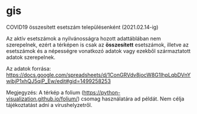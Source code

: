 # gis
COVID19 összesített esetszám településenként (2021.02.14-ig)

Az aktív esetszámok a nyilvánosságra hozott adattáblában nem szerepelnek, ezért a térképen is csak az **összesített** esetszámok, illetve az esetszámok és a népességre vonatkozó adatok vagy ezekből származtatott adatok szerepelnek.  

Az adatok forrása: https://docs.google.com/spreadsheets/d/1ConGRVdv8jocW8G1lhpLqbDVnYwibjP1xhQJ5qiP_Ew/edit#gid=1499258253 

Megjegyzés: A térkép a folium (https://python-visualization.github.io/folium/) csomag használatára ad példát. Nem célja tájékoztatást adni a vírushelyzetről.    
